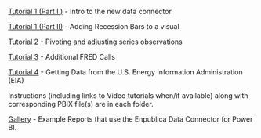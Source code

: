 [Tutorial 1 (Part I )](./1_Part1) - Intro to the new data connector

[Tutorial 1 (Part II)](./1_Part2) - Adding Recession Bars to a visual

[Tutorial 2](./2) - Pivoting and adjusting series observations

[Tutorial 3](./3) - Additional FRED Calls

[Tutorial 4](./4) - Getting Data from the U.S. Energy Information Administration (EIA)

Instructions (including links to Video tutorials when/if available) along with corresponding PBIX file(s) are in each folder.

[Gallery](./Gallery) - Example Reports that use the Enpublica Data Connector for Power BI.
